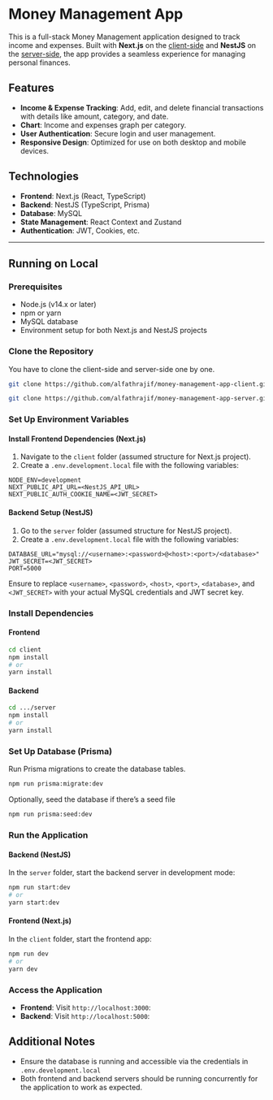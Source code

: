 # Money Management App

This is a full-stack Money Management application designed to track income and expenses. Built with **Next.js** on the [client-side](https://github.com/alfathrajif/money-management-app-client/tree/c4427e5c8b1fadcd5ca6209ffd174f8ed4ab0c2e) and **NestJS** on the [server-side](https://github.com/alfathrajif/money-management-app-server/tree/cfe13660054d5df5af927ec6fe871dd19f623b9e), the app provides a seamless experience for managing personal finances.

## Features

- **Income & Expense Tracking**: Add, edit, and delete financial transactions with details like amount, category, and date.
- **Chart**: Income and expenses graph per category.
- **User Authentication**: Secure login and user management.
- **Responsive Design**: Optimized for use on both desktop and mobile devices.

## Technologies

- **Frontend**: Next.js (React, TypeScript)
- **Backend**: NestJS (TypeScript, Prisma)
- **Database**: MySQL
- **State Management**: React Context and Zustand
- **Authentication**: JWT, Cookies, etc.

---

## Running on Local

### Prerequisites

- Node.js (v14.x or later)
- npm or yarn
- MySQL database
- Environment setup for both Next.js and NestJS projects

### Clone the Repository

You have to clone the client-side and server-side one by one.

```bash
git clone https://github.com/alfathrajif/money-management-app-client.git
```

```bash
git clone https://github.com/alfathrajif/money-management-app-server.git
```

### Set Up Environment Variables

#### Install Frontend Dependencies (Next.js)

1. Navigate to the `client` folder (assumed structure for Next.js project).
2. Create a `.env.development.local` file with the following variables:

```env
NODE_ENV=development
NEXT_PUBLIC_API_URL=<NestJS_API_URL> 
NEXT_PUBLIC_AUTH_COOKIE_NAME=<JWT_SECRET>
```

#### Backend Setup (NestJS)

1. Go to the `server` folder (assumed structure for NestJS project).
2. Create a `.env.development.local` file with the following variables:

```env
DATABASE_URL="mysql://<username>:<password>@<host>:<port>/<database>"
JWT_SECRET=<JWT_SECRET>
PORT=5000
```

Ensure to replace `<username>`, `<password>`, `<host>`, `<port>`, `<database>`, and `<JWT_SECRET>` with your actual MySQL credentials and JWT secret key.

### Install Dependencies

#### Frontend

```bash
cd client
npm install
# or
yarn install
```

#### Backend

```bash
cd .../server
npm install
# or
yarn install
```

### Set Up Database (Prisma)

Run Prisma migrations to create the database tables.

```bash
npm run prisma:migrate:dev
```

Optionally, seed the database if there’s a seed file

```bash
npm run prisma:seed:dev
```

### Run the Application

#### Backend (NestJS)

In the `server` folder, start the backend server in development mode:

```bash
npm run start:dev
# or
yarn start:dev
```

#### Frontend (Next.js)

In the `client` folder, start the frontend app:

```bash
npm run dev
# or
yarn dev
```

### Access the Application

- **Frontend**: Visit `http://localhost:3000`:
- **Backend**: Visit `http://localhost:5000`:

## Additional Notes

- Ensure the database is running and accessible via the credentials in `.env.development.local`
- Both frontend and backend servers should be running concurrently for the application to work as expected.
